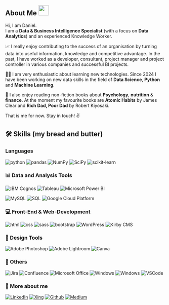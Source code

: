 ## About Me <img src="https://media.giphy.com/media/hvRJCLFzcasrR4ia7z/giphy.gif" width="32px" height="32px">

Hi, I am Daniel. </br>
I am a **Data & Business Intelligence Specialist** (with a focus on **Data Analytics**) and an experienced Knowledge Worker.

📈 I really enjoy contributing to the success of an organisation by turning data into useful information, knowledge and competitive advantage.
In the past, I have worked as a developer, consultant, project manager and project controller in various companies and successful BI projects.

👨‍🎓 I am very enthusiastic about learning new technologies. Since 2024 I have been working on new data skills in the field of **Data Science**, **Python** and **Machine Learning**.

📙 I also enjoy reading non-fiction books about **Psychology**, **nutrition** & **finance**. At the moment my favourite books are **Atomic Habits** by James Clear and **Rich Dad, Poor Dad** by Robert Kiyosaki.

That is me for now. Stay in touch! ✌

## 🛠️ Skills (my bread and butter)

### Languages

![python](https://img.shields.io/badge/Python-3776AB?style=for-the-badge&logo=python&logoColor=white)
![pandas](https://img.shields.io/badge/pandas-150458?style=for-the-badge&logo=pandas&logoColor=white)
![NumPy](https://img.shields.io/badge/NumPy-013243?style=for-the-badge&logo=numpy&logoColor=white)
![SciPy](https://img.shields.io/badge/SciPy-8CAAE6?style=for-the-badge&logo=scipy&logoColor=white)
![scikit-learn](https://img.shields.io/badge/scikit--learn-F7931E?style=for-the-badge&logo=scikit-learn&logoColor=white)

### 📊 Data and Analysis Tools

![IBM Cognos](https://img.shields.io/badge/IBM%20Cognos-052FAD?style=for-the-badge&logo=ibm&logoColor=white)
![Tableau](https://img.shields.io/badge/Tableau-E97627?style=for-the-badge&logo=tableau&logoColor=white)
![Microsoft Power BI](https://img.shields.io/badge/Microsoft%20Power%20BI-F2C811?style=for-the-badge&logo=power-bi&logoColor=black)

![MySQL](https://img.shields.io/badge/MySQL-4479A1?style=for-the-badge&logo=mysql&logoColor=white)
![SQL](https://img.shields.io/badge/SQL-CC2927?style=for-the-badge&logo=microsoft-sql-server&logoColor=white)
![Google Cloud Platform](https://img.shields.io/badge/Google%20Cloud-4285F4?style=for-the-badge&logo=google-cloud&logoColor=white)

### 💻 Front-End & Web-Development

![html](https://img.shields.io/badge/HTML5-E34F26?style=for-the-badge&logo=html5&logoColor=white)
![css](https://img.shields.io/badge/CSS3-1572B6?style=for-the-badge&logo=css3&logoColor=white)
![sass](https://img.shields.io/badge/SASS-CC6699?style=for-the-badge&logo=sass&logoColor=white)
![bootstrap](https://img.shields.io/badge/Bootstrap-563D7C?style=for-the-badge&logo=bootstrap&logoColor=white)
![WordPress](https://img.shields.io/badge/WordPress-21759B?style=for-the-badge&logo=wordpress&logoColor=white)
![Kirby CMS](https://img.shields.io/badge/Kirby%20CMS-FF4949?style=for-the-badge&logo=kirby&logoColor=white)

### 🌄 Design Tools

![Adobe Photoshop](https://img.shields.io/badge/Adobe%20Photoshop-31A8FF?style=for-the-badge&logo=adobe%20photoshop&logoColor=white)
![Adobe Lightroom](https://img.shields.io/badge/Adobe%20Lightroom-31A8FF?style=for-the-badge&logo=adobe%20lightroom&logoColor=white)
![Canva](https://img.shields.io/badge/canva-00C4CC?style=for-the-badge&logo=canva&logoColor=white)

### 🔧 Others

![Jira](https://img.shields.io/badge/Jira-0052CC?style=for-the-badge&logo=jira&logoColor=white)
![Confluence](https://img.shields.io/badge/Confluence-172B4D?style=for-the-badge&logo=confluence&logoColor=white)
![Microsoft Office](https://img.shields.io/badge/Microsoft%20Office-D83B01?style=for-the-badge&logo=microsoft%20office&logoColor=white)
![Windows](https://img.shields.io/badge/Windows_10-0078D6?style=for-the-badge&logo=windows&logoColor=white)
![Windows](https://img.shields.io/badge/Windows_11-0078D6?style=for-the-badge&logo=windows&logoColor=white)
![VSCode](https://img.shields.io/badge/VS%20Code-007ACC?style=for-the-badge&logo=visual%20studio%20code&logoColor=white)

### 🔗 More about me

[![LinkedIn](https://img.shields.io/badge/Linked_In-0077B5?style=for-the-badge&logo=LinkedIn&logoColor=white)](https://www.linkedin.com/in/daniel-noss)
[![Xing](https://img.shields.io/badge/Xing-006567?style=for-the-badge&logo=xing&logoColor=white)](https://www.xing.com/profile/daniel_noss)
[![Github](https://img.shields.io/badge/GitHub-000000?style=for-the-badge&logo=GitHub&logoColor=white)](https://github.com/danodus22)
[![Medium](https://img.shields.io/badge/medium-F9F9F6?style=for-the-badge&logo=medium&logoColor=black)](https://danodus.medium.com/)
